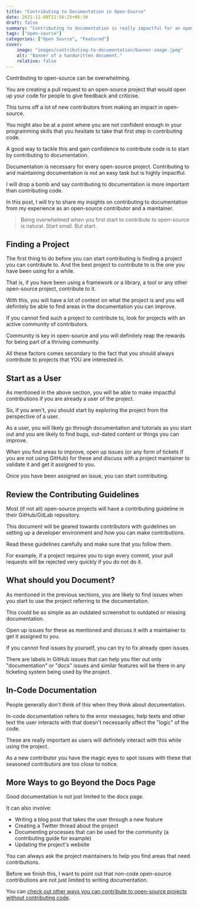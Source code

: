 ```yaml
---
title: "Contributing to Documentation in Open-Source"
date: 2021-11-08T12:56:25+05:30
draft: false
summary: "Contributing to documentation is really impactful for an open-source project. It can also be a stepping stone to make code contributions. Learn how."
tags: ["open-source"]
categories: ["Open Source", "Featured"]
cover:
    image: "images/contributing-to-documentation/banner-image.jpeg"
    alt: "Banner of a handwritten document."
    relative: false
---
```


Contributing to open-source can be overwhelming.

You are creating a pull request to an open-source project that would open up your code for people to give feedback and criticise.

This turns off a lot of new contributors from making an impact in open-source.

You might also be at a point where you are not confident enough in your programming skills that you hesitate to take that first step in contributing code.

A good way to tackle this and gain confidence to contribute code is to start by contributing to documentation.

Documentation is necessary for every open-source project. Contributing to and maintaining documentation is not an easy task but is highly impactful.

I will drop a bomb and say contributing to documentation is more important than contributing code.

In this post, I will try to share my insights on contributing to documentation from my experience as an open-source contributor and a maintainer.

> Being overwhelmed when you first start to contribute to open-source is natural. Start small. But start.

## Finding a Project

The first thing to do before you can start contributing is finding a project you can contribute to. And the best project to contribute to is the one you have been using for a while.

That is, if you have been using a framework or a library, a tool or any other open-source project, contribute to it.

With this, you will have a lot of context on what the project is and you will definitely be able to find areas in the documentation you can improve.

If you cannot find such a project to contribute to, look for projects with an active community of contributors.

Community is key in open-source and you will definitely reap the rewards for being part of a thriving community.

All these factors comes secondary to the fact that you should always contribute to projects that YOU are interested in.

## Start as a User

As mentioned in the above section, you will be able to make impactful contributions if you are already a user of the project.

So, if you aren't, you should start by exploring the project from the perspective of a user.

As a user, you will likely go through documentation and tutorials as you start out and you are likely to find bugs, out-dated content or things you can improve.

When you find areas to improve, open up issues (or any form of tickets if you are not using GitHub) for these and discuss with a project maintainer to validate it and get it assigned to you.

Once you have been assigned an issue, you can start contributing.

## Review the Contributing Guidelines

Most (if not all) open-source projects will have a contributing guideline in their GitHub/GitLab repository.

This document will be geared towards contributors with guidelines on setting up a developer environment and how you can make contributions.

Read these guidelines carefully and make sure that you follow them.

For example, if a project requires you to sign every commit, your pull requests will be rejected very quickly if you do not do it.

## What should you Document?

As mentioned in the previous sections, you are likely to find issues when you start to use the project referring to the documentation.

This could be as simple as an outdated screenshot to outdated or missing documentation.

Open up issues for these as mentioned and discuss it with a maintainer to get it assigned to you.

If you cannot find issues by yourself, you can try to fix already open issues.

There are labels in GitHub issues that can help you filer out only "documentation" or "docs" issues and similar features will be there in any ticketing system being used by the project.

## In-Code Documentation

People generally don't think of this when they think about documentation.

In-code documentation refers to the error messages, help texts and other text the user interacts with that doesn't necessarily affect the "logic" of the code.

These are really important as users will definitely interact with this while using the project.

As a new contributor you have the magic eyes to spot issues with these that seasoned contributors are too close to notice.

## More Ways to go Beyond the Docs Page

Good documentation is not just limited to the docs page.

It can also involve:

* Writing a blog post that takes the user through a new feature
* Creating a Twitter thread about the project
* Documenting processes that can be used for the community (a contributing guide for example)
* Updating the project's website

You can always ask the project maintainers to help you find areas that need contributions.

Before we finish this, I want to point out that non-code open-source contributions are not just limited to writing documentation.

You can [check out other ways you can contribute to open-source projects without contributing code](../non-code-contributions-to-open-source).